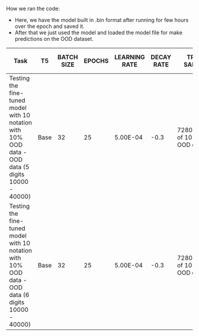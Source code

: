 How we ran the code:

- Here, we have the model built in .bin format after running for few hours over the epoch and saved it.
- After that we just used the model and loaded the model file for make predictions on the OOD dataset.

| Task | T5 | BATCH SIZE | EPOCHS | LEARNING RATE | DECAY RATE | TRAIN SAMPLE | TRAINING LOSS | VAL SAMPLE | VAL ACCURACY | TEST SAMPLE | TEST ACCURACY | OOD Sample size | OOD TEST ACC | Time For Training | MODEL SAVED BY	| REMARKS	|	
| ------------ | ------------ | ------------ | ------------ | ------------ | ------------ | ------------ | ------------ | ------------ | ------------ | ------------ | ------------ | ------------ | ------------ | ------------ | ------------ | ------------ |
| Testing the fine-tuned model with 10 notation with 10% OOD data - OOD data (5 digits 10000 - 40000)| Base | 32 | 25	| 5.00E-04 | -0.3 | 7280(consist of 10% of OOD data) | 0.000015 | 2600 | 99.275915 | 3120 | 99.26658163 | 6000 | 95.51% | around 6hr | Saicharan | No Masking, directly fine-tuned T5-Base | 												
| Testing the fine-tuned model with 10 notation with 10% OOD data - OOD data (6 digits 10000 - 40000)| Base | 32 | 25	| 5.00E-04 | -0.3 | 7280(consist of 10% of OOD data) | 0.000015 | 2600 | 99.275915 | 3120 | 99.26658163 | 2000 | 2.4% | around 1hr | Saicharan | No Masking, directly fine-tuned T5-Base | 
